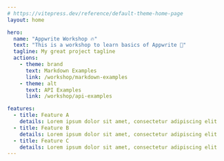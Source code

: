 ```yaml
---
# https://vitepress.dev/reference/default-theme-home-page
layout: home

hero:
  name: "Appwrite Workshop 🔥"
  text: "This is a workshop to learn basics of Appwrite 🚀"
  tagline: My great project tagline
  actions:
    - theme: brand
      text: Markdown Examples
      link: /workshop/markdown-examples
    - theme: alt
      text: API Examples
      link: /workshop/api-examples

features:
  - title: Feature A
    details: Lorem ipsum dolor sit amet, consectetur adipiscing elit
  - title: Feature B
    details: Lorem ipsum dolor sit amet, consectetur adipiscing elit
  - title: Feature C
    details: Lorem ipsum dolor sit amet, consectetur adipiscing elit
---
```


